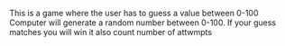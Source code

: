 This is a game where the user has to guess a value between 0-100 
Computer will generate a random number between 0-100.
If your guess matches you will win
it also count number of attwmpts

